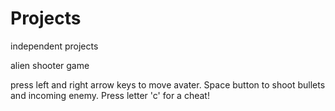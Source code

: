 # Projects
independent projects

alien shooter game

press left and right arrow keys to move avater.
Space button to shoot bullets and incoming enemy.
Press letter 'c' for a cheat!

